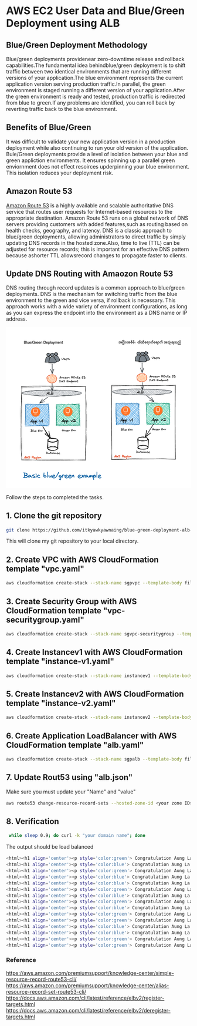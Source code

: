 # AWS EC2 User Data and Blue/Green Deployment using ALB

## Blue/Green Deployment Methodology
Blue/green deployments providenear zero-downtime release and rollback capabilities.The fundamental idea behindblue/green deployment is to shift traffic between two identical environments that are running  different versions of your application.The blue environment represents the current application version serving production  traffic.In parallel, the green environment is staged running  a different version of your application.After the green environment is ready and tested, production  traffic is redirected from blue to green.If any problems are identified, you can roll back by reverting traffic back to the blue environment.

## Benefits of Blue/Green
It was difficult to validate your new application version in a production deployment while also continuing to run your old version of the application. Bule/Green deployments provide a level of isolation between your blue and green appliction environments. It ensures spinning up a parallel green enviornment does not effect resoirces upderpinning your blue environment. This isolation reduces your deployment risk.

## Amazon Route 53
[Amazon Route 53](https://aws.amazon.com/route53/) is a highly available and scalable authoritative DNS service that routes user requests for Internet-based resources to the appropriate destination. Amazon Route 53 runs on a global  network of DNS servers providing customers with added features,such as routing based on health checks, geography, and latency. DNS is a classic  approach to blue/green deployments, allowing administrators to direct traffic by simply updating DNS records in the hosted zone.Also, time to live (TTL) can be adjusted for resource records; this is important for an effective DNS pattern because ashorter TTL allowsrecord changes to propagate faster to clients. 

## Update DNS Routing with Amaozon Route 53
DNS routing through record updates is a common  approach to blue/green deployments. DNS is the mechanism  for switching  traffic from the blue environment to the green and vice versa, if rollback is necessary. This approach works with a wide variety of environment configurations,  as long  as you can express the endpoint into the environment as a DNS name or IP address.

![header image](img/bngdeploy.png)

Follow the steps to completed the tasks.

## 1. Clone the git repository
```bash
git clone https://github.com/itkyawkyawnaing/blue-green-deployment-alb-cloudformation.git
```
This will clone my git repository to your local directory.

## 2. Create VPC with AWS CloudFormation template "vpc.yaml"

```bash
aws cloudformation create-stack --stack-name sgpvpc --template-body file://vpc.yaml --parameters ParameterKey='VPCCIDR',ParameterValue='192.168.0.0/16' ParameterKey='PublicSubnet1CIDR',ParameterValue='192.168.1.0/24' ParameterKey='PublicSubnet2CIDR',ParameterValue='192.168.2.0/24' ParameterKey='PublicSubnet3CIDR',ParameterValue='192.168.3.0/24' ParameterKey='RegionCode',ParameterValue='sgp' ParameterKey='AZ1Code',ParameterValue='sgpaz1' ParameterKey='AZ2Code',ParameterValue='sgpaz2' ParameterKey='AZ3Code',ParameterValue='sgpaz3'
```
## 3. Create Security Group with AWS CloudFormation template "vpc-securitygroup.yaml"
```bash
aws cloudformation create-stack --stack-name sgvpc-securitygroup --template-body file://vpc-securitygroup.yaml --parameters ParameterKey='vpcStackName',ParameterValue='sgpvpc'
```
## 4. Create Instancev1 with AWS CloudFormation template "instance-v1.yaml"
```bash
aws cloudformation create-stack --stack-name instancev1 --template-body file://public-instance-v1.yaml --parameters ParameterKey='vpcStackName',ParameterValue='sgpvpc' ParameterKey='vpcSecurityGroupStackName',ParameterValue='sgvpc-securitygroup' ParameterKey='appVersion',ParameterValue='v1'
```
## 5. Create Instancev2 with AWS CloudFormation template "instance-v2.yaml"
```bash
aws cloudformation create-stack --stack-name instancev2 --template-body file://public-instance-v2.yaml --parameters ParameterKey='vpcStackName',ParameterValue='sgpvpc' ParameterKey='vpcSecurityGroupStackName',ParameterValue='sgvpc-securitygroup' ParameterKey='appVersion',ParameterValue='v1'
```
## 6. Create Application LoadBalancer with AWS CloudFormation template "alb.yaml"
```bash
aws cloudformation create-stack --stack-name sgpalb --template-body file://alb.yaml
```
## 7. Update Rout53 using "alb.json"
Make sure you must update your "Name" and "value" 
```bash
aws route53 change-resource-record-sets --hosted-zone-id <your zone ID> --change-batch file://alb.json
```

## 8. Verification

```bash
 while sleep 0.9; do curl -k "your domain name"; done
```
The output should be load balanced
```bash
<html><h1 align='center'><p style='color:green'> Congratulation Aung La Nsang (The Buemese Python)- app v2</p></h1></html>
<html><h1 align='center'><p style='color:blue'> Congratulation Aung La Nsang (The Buemese Python)- app v1</p></h1></html>
<html><h1 align='center'><p style='color:green'> Congratulation Aung La Nsang (The Buemese Python)- app v2</p></h1></html>
<html><h1 align='center'><p style='color:blue'> Congratulation Aung La Nsang (The Buemese Python)- app v1</p></h1></html>
<html><h1 align='center'><p style='color:blue'> Congratulation Aung La Nsang (The Buemese Python)- app v1</p></h1></html>
<html><h1 align='center'><p style='color:green'> Congratulation Aung La Nsang (The Buemese Python)- app v2</p></h1></html>
<html><h1 align='center'><p style='color:blue'> Congratulation Aung La Nsang (The Buemese Python)- app v1</p></h1></html>
<html><h1 align='center'><p style='color:green'> Congratulation Aung La Nsang (The Buemese Python)- app v2</p></h1></html>
<html><h1 align='center'><p style='color:blue'> Congratulation Aung La Nsang (The Buemese Python)- app v1</p></h1></html>
<html><h1 align='center'><p style='color:green'> Congratulation Aung La Nsang (The Buemese Python)- app v2</p></h1></html>
<html><h1 align='center'><p style='color:green'> Congratulation Aung La Nsang (The Buemese Python)- app v2</p></h1></html>
<html><h1 align='center'><p style='color:blue'> Congratulation Aung La Nsang (The Buemese Python)- app v1</p></h1></html>
<html><h1 align='center'><p style='color:blue'> Congratulation Aung La Nsang (The Buemese Python)- app v1</p></h1></html>
<html><h1 align='center'><p style='color:green'> Congratulation Aung La Nsang (The Buemese Python)- app v2</p></h1></html>
<html><h1 align='center'><p style='color:green'> Congratulation Aung La Nsang (The Buemese Python)- app v2</p></h1></html>
```

### Reference
<https://aws.amazon.com/premiumsupport/knowledge-center/simple-resource-record-route53-cli/>
<https://aws.amazon.com/premiumsupport/knowledge-center/alias-resource-record-set-route53-cli/>
<https://docs.aws.amazon.com/cli/latest/reference/elbv2/register-targets.html>
<https://docs.aws.amazon.com/cli/latest/reference/elbv2/deregister-targets.html>
